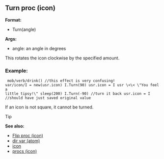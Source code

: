 ## Turn proc (icon)

**Format:**
+   Turn(angle)
<!-- -->
**Args:**
+   angle: an angle in degrees


This rotates the icon clockwise by the specified amount.
### Example:

``` dm
 mob/verb/drink() //this effect is very confusing!
var/icon/I = new(usr.icon) I.Turn(90) usr.icon = I usr \<\< \"You feel a
little tipsy!\" sleep(200) I.Turn(-90) //turn it back usr.icon = I
//should have just saved original value 
```
 

If an icon
is not square, it cannot be turned.

> [!TIP] 
> **See also:**
> +   [Flip proc (icon)](/ref/icon/proc/Flip.md) 
> +   [dir var (atom)](/ref/atom/var/dir.md) 
> +   [icon](/ref/icon.md) 
> +   [procs (icon)](/ref/icon/proc.md) <!-- -->